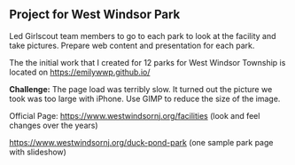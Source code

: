 ## Project for West Windsor Park 

Led Girlscout team members to go to each park to look at the facility and take pictures. Prepare web content and presentation for each park. 

The the initial work that I created for 12 parks for West Windsor Township is located on https://emilywwp.github.io/

**Challenge:** The page load was terribly slow. It turned out the picture we took was too large with iPhone. Use GIMP to reduce the size of the image. 




Official Page: 
https://www.westwindsornj.org/facilities  (look and feel changes over the years)

https://www.westwindsornj.org/duck-pond-park  (one sample park page with slideshow)



